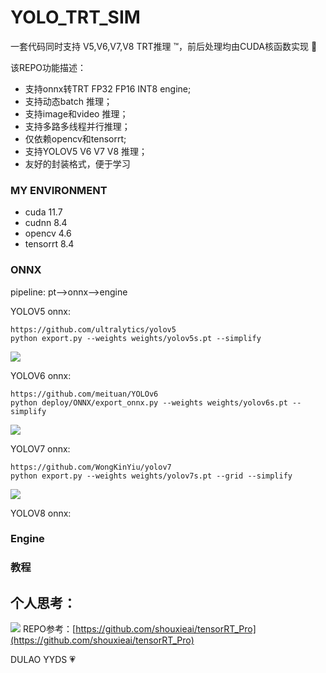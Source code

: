 # YOLO_TRT_SIM

 一套代码同时支持 V5,V6,V7,V8 TRT推理 ™️，前后处理均由CUDA核函数实现 :rocket:

 该REPO功能描述：
 - 支持onnx转TRT FP32 FP16 INT8 engine;
 - 支持动态batch 推理；
 - 支持image和video 推理；
 - 支持多路多线程并行推理；
 - 仅依赖opencv和tensorrt;
 - 支持YOLOV5 V6 V7 V8 推理；
 - 友好的封装格式，便于学习

### MY ENVIRONMENT

- cuda 11.7
- cudnn 8.4
- opencv 4.6
- tensorrt 8.4

### ONNX
pipeline: pt-->onnx-->engine

YOLOV5 onnx:

```
https://github.com/ultralytics/yolov5
python export.py --weights weights/yolov5s.pt --simplify
```
![](./workspace/yolov5s.png)

YOLOV6 onnx:
```
https://github.com/meituan/YOLOv6
python deploy/ONNX/export_onnx.py --weights weights/yolov6s.pt --simplify
```
![](./workspace/yolov6s.png)

YOLOV7 onnx:
```
https://github.com/WongKinYiu/yolov7
python export.py --weights weights/yolov7s.pt --grid --simplify 
```
![](./workspace/yolov7s.png)

YOLOV8 onnx:


### Engine


### 教程




## 个人思考： 




![](./workspace/result/zidane.jpg)
REPO参考：[https://github.com/shouxieai/tensorRT_Pro](https://github.com/shouxieai/tensorRT_Pro)

DULAO YYDS :heartpulse: 